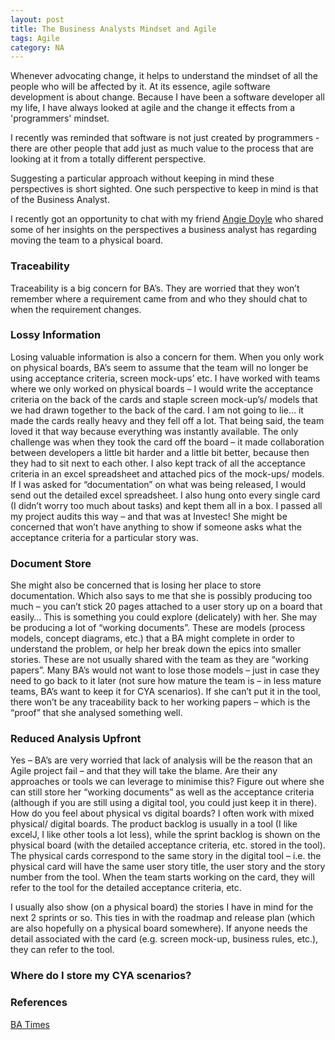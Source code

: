 ```yaml
---  
layout: post  
title: The Business Analysts Mindset and Agile
tags: Agile  
category: NA
---  
```


Whenever advocating change, it helps to understand the mindset of all the people who will be affected by it. At its essence, agile software development is about change. Because I have been a software developer all my life, I have always looked at agile and the change it effects from a 'programmers' mindset.

I recently was reminded that software is not just created by programmers - there are other people that add just as much value to the process that are looking at it from a totally different perspective. 

Suggesting a particular approach without keeping in mind these perspectives is short sighted. One such perspective to keep in mind is that of the Business Analyst. 

I recently got an opportunity to chat with my friend [Angie Doyle](https://twitter.com/doyle_angie) who shared some of her insights on the perspectives a business analyst has regarding moving the team to a physical board. 

### Traceability 

Traceability is a big concern for BA’s. They are worried that they won’t remember where a requirement came from and who they should chat to when the requirement changes.

### Lossy Information  

Losing valuable information is also a concern for them. When you only work on physical boards, BA’s seem to assume that the team will no longer be using acceptance criteria, screen mock-ups’ etc. I have worked with teams where we only worked on physical boards – I would write the acceptance criteria on the back of the cards and staple screen mock-up’s/ models that we had drawn together to the back of the card. I am not going to lie… it made the cards really heavy and they fell off a lot. That being said, the team loved it that way because everything was instantly available. The only challenge was when they took the card off the board – it made collaboration between developers a little bit harder and a little bit better, because then they had to sit next to each other. I also kept track of all the acceptance criteria in an excel spreadsheet and attached pics of the mock-ups/ models. If I was asked for “documentation” on what was being released, I would send out the detailed excel spreadsheet. I also hung onto every single card (I didn’t worry too much about tasks) and kept them all in a box. I passed all my project audits this way – and that was at Investec! She might be concerned that won’t have anything to show if someone asks what the acceptance criteria for a particular story was.

### Document Store

She might also be concerned that is losing her place to store documentation. Which also says to me that she is possibly producing too much – you can’t stick 20 pages attached to a user story up on a board that easily… This is something you could explore (delicately) with her. She may be producing a lot of “working documents”. These are models (process models, concept diagrams, etc.) that a BA might complete in order to understand the problem, or help her break down the epics into smaller stories. These are not usually shared with the team as they are “working papers”. Many BA’s would not want to lose those models – just in case they need to go back to it later (not sure how mature the team is – in less mature teams, BA’s want to keep it for CYA scenarios). If she can’t put it in the tool, there won’t be any traceability back to her working papers – which is the “proof” that she analysed something well.

### Reduced Analysis Upfront  

Yes – BA’s are very worried that lack of analysis will be the reason that an Agile project fail – and that they will take the blame. Are their any approaches or tools we can leverage to minimise this? Figure out where she can still store her “working documents” as well as the acceptance criteria (although if you are still using a digital tool, you could just keep it in there). How do you feel about physical vs digital boards? I often work with mixed physical/ digital boards. The product backlog is usually in a tool (I like excelJ, I like other tools a lot less), while the sprint backlog is shown on the physical board (with the detailed acceptance criteria, etc. stored in the tool). The physical cards correspond to the same story in the digital tool – i.e. the physical card will have the same user story title, the user story and the story number from the tool. When the team starts working on the card, they will refer to the tool for the detailed acceptance criteria, etc.
 
I usually also show (on a physical board) the stories I have in mind for the next 2 sprints or so. This ties in with the roadmap and release plan (which are also hopefully on a physical board somewhere). If anyone needs the detail associated with the card (e.g. screen mock-up, business rules, etc.), they can refer to the tool.
 
### Where do I store my CYA scenarios?

### References

[BA Times](https://www.batimes.com/)  

